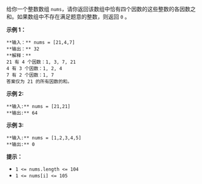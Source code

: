 给你一个整数数组 `nums`，请你返回该数组中恰有四个因数的这些整数的各因数之和。如果数组中不存在满足题意的整数，则返回 `0` 。



**示例 1：**

    
    
    **输入：** nums = [21,4,7]
    **输出：** 32
    **解释：**
    21 有 4 个因数：1, 3, 7, 21
    4 有 3 个因数：1, 2, 4
    7 有 2 个因数：1, 7
    答案仅为 21 的所有因数的和。
    

**示例 2:**

    
    
    **输入:** nums = [21,21]
    **输出:** 64
    

**示例 3:**

    
    
    **输入:** nums = [1,2,3,4,5]
    **输出:** 0



**提示：**

  * `1 <= nums.length <= 104`
  * `1 <= nums[i] <= 105`

